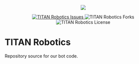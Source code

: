 <p align="center">
  <img src="https://cdn.discordapp.com/attachments/755179557593808936/781847528739307540/TITAN_Robotics.png">
</p>

<p align="center">
   <a href="https://github.com/TITAN-Contractors/TITAN-Robotics/issues">
    <img src="https://img.shields.io/github/issues/TITAN-Contractors/TITAN-Robotics" alt="TITAN Robotics Issues">
  </a>
    <img src="https://img.shields.io/github/forks/TITAN-Contractors/TITAN-Robotics" alt="TITAN Robotics Forks">
  </a>
    <img src="https://img.shields.io/github/license/TITAN-Contractors/TITAN-Robotics" alt="TITAN Robotics License">
  </a>
</p>

# TITAN Robotics
Repository source for our bot code.
